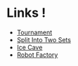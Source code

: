 # Links !
- [Tournament](https://codeforces.com/problemset/problem/27/B)
- [Split Into Two Sets](https://codeforces.com/contest/1702/problem/E)
- [Ice Cave](https://codeforces.com/problemset/problem/540/C)
- [Robot Factory](https://codeforces.com/problemset/problem/1600/J)
